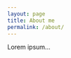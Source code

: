 ```yaml
---
layout: page
title: About me
permalink: /about/
---
```


Lorem ipsum...

[github profile]: https://github.com/ariebovenberg
